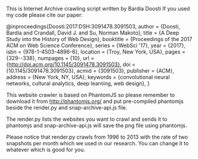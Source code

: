 This is Internet Archive crawling script written by Bardia Doosti
If you used my code please cite our paper:

@inproceedings{Doosti:2017:DSH:3091478.3091503,
 author = {Doosti, Bardia and Crandall, David J. and Su, Norman Makoto},
 title = {A Deep Study into the History of Web Design},
 booktitle = {Proceedings of the 2017 ACM on Web Science Conference},
 series = {WebSci '17},
 year = {2017},
 isbn = {978-1-4503-4896-6},
 location = {Troy, New York, USA},
 pages = {329--338},
 numpages = {10},
 url = {http://doi.acm.org/10.1145/3091478.3091503},
 doi = {10.1145/3091478.3091503},
 acmid = {3091503},
 publisher = {ACM},
 address = {New York, NY, USA},
 keywords = {convolutional neural networks, cultural analytics, deep learning, web design},
}

This website crawler is based on PhantomJS so please remember to download it from http://phantomjs.org/ and put pre-compiled phantomjs beside the render.py and snap-archive-api.js file.

The render.py lists the websites you want to crawl and sends it to phantomjs and snap-archive-api.js will save the png file using phantomjs.

Please notice that render.py crawls from 1996 to 2013 with the rate of two snapshots per month which we used in our research. You can change it to whatever which is good for you.
